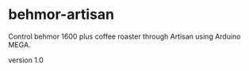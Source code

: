 # behmor-artisan
Control behmor 1600 plus coffee roaster through Artisan using Arduino MEGA.

version 1.0
